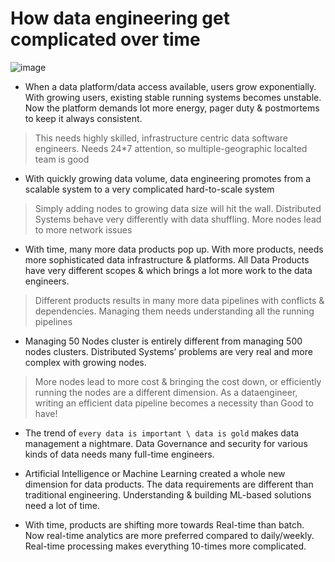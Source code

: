 # How data engineering get complicated over time

![image](https://user-images.githubusercontent.com/7579608/121359933-44854880-c934-11eb-8116-7d75f031eece.png)


* When a data platform/data access available, users grow exponentially. With growing users, 
existing stable running systems becomes unstable. Now the platform demands lot more energy, pager duty & postmortems to keep it always consistent.

> This needs highly skilled, infrastructure centric data software engineers. Needs 24*7 attention, so multiple-geographic localted team is good


* With quickly growing data volume, data engineering promotes from a scalable system to a very complicated hard-to-scale system

> Simply adding nodes to growing data size will hit the wall. Distributed Systems behave very differently with data shuffling. More nodes lead to more network issues

* With time, many more data products pop up. With more products, needs more sophisticated data infrastructure & platforms. 
All Data Products have very different scopes & which brings a lot more work to the data engineers.

> Different products results in many more data pipelines with conflicts & dependencies. Managing them needs understanding all the running pipelines

* Managing 50 Nodes cluster is entirely different from managing 500 nodes clusters. Distributed Systems’ problems are very real and more 
complex with growing nodes.

> More nodes lead to more cost & bringing the cost down, or efficiently running the nodes are a different dimension. As a dataengineer, writing an efficient data pipeline becomes a 
necessity than Good to have! 

* The trend of `every data is important \ data is gold` makes data management a nightmare. Data Governance and security for various kinds of data needs many full-time engineers.

* Artificial Intelligence or Machine Learning created a whole new dimension for data products. The data requirements are different than traditional engineering. Understanding & building ML-based solutions need a lot of time.

* With time, products are shifting more towards Real-time than batch. Now real-time analytics are more preferred compared to daily/weekly. Real-time processing makes everything 10-times more complicated. 
